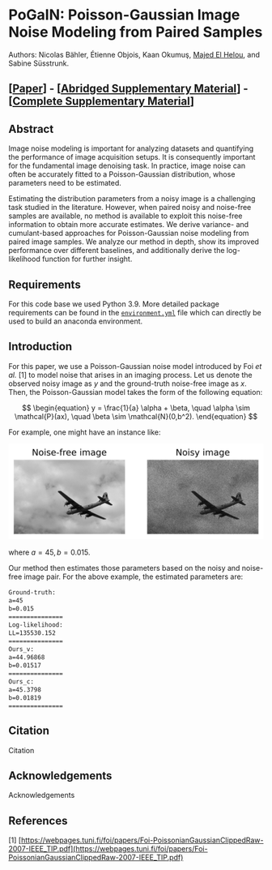 # PoGaIN: Poisson-Gaussian Image Noise Modeling from Paired Samples

Authors: Nicolas Bähler, Étienne Objois, Kaan Okumuş, [Majed El Helou](https://www.majedelhelou.github.io), and Sabine
Süsstrunk.

## [[Paper](https://www.google.ch/)] - [[Abridged Supplementary Material](https://www.google.ch/)] - [[Complete Supplementary Material](https://www.google.ch/)]

## Abstract

Image noise modeling is important for analyzing datasets and quantifying the
performance of image acquisition setups. It is consequently important for the
fundamental image denoising task. In practice, image noise can often be
accurately fitted to a Poisson-Gaussian distribution, whose parameters need to
be estimated.

Estimating the distribution parameters from a noisy image is a challenging task
studied in the literature. However, when paired noisy and noise-free samples are
available, no method is available to exploit this noise-free information to
obtain more accurate estimates. We derive variance- and cumulant-based
approaches for Poisson-Gaussian noise modeling from paired image samples. We
analyze our method in depth, show its improved performance over different
baselines, and additionally derive the log-likelihood function for further
insight.

## Requirements

For this code base we used Python 3.9. More detailed package requirements can be
found in the [`environment.yml`](https://github.com/IVRL/PoGaIN/blob/main/environment.yml) file which can directly be used to build an
anaconda environment.

## Introduction

For this paper, we use a Poisson-Gaussian noise model introduced by Foi _et
al._ \[1\] to model noise that arises in an imaging process. Let us denote the
observed noisy image as $y$ and the ground-truth noise-free image as $x$. Then,
the Poisson-Gaussian model takes the form of the following equation:

$$
\begin{equation}
    y = \frac{1}{a} \alpha + \beta, \quad \alpha \sim \mathcal{P}(ax), \quad \beta \sim \mathcal{N}(0,b^2).
\end{equation}
$$

For example, one might have an instance like:

![image info](comparison.png)

where $a=45, b=0.015$.

Our method then estimates those parameters based on the noisy and noise-free
image pair. For the above example, the estimated parameters are:

```shell
Ground-truth:
a=45
b=0.015
===============
Log-likelihood:
LL=135530.152
===============
Ours_v:
a=44.96868
b=0.01517
===============
Ours_c:
a=45.3798
b=0.01819
===============
```

## Citation

Citation

## Acknowledgements

Acknowledgements

## References

\[1\] [https://webpages.tuni.fi/foi/papers/Foi-PoissonianGaussianClippedRaw-2007-IEEE_TIP.pdf](https://webpages.tuni.fi/foi/papers/Foi-PoissonianGaussianClippedRaw-2007-IEEE_TIP.pdf)

